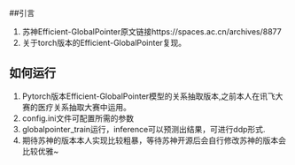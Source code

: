 ##引言
1. 苏神Efficient-GlobalPointer原文链接https://spaces.ac.cn/archives/8877
2. 关于torch版本的Efficient-GlobalPointer复现。
## 如何运行
1. Pytorch版本Efficient-GlobalPointer模型的关系抽取版本,之前本人在讯飞大赛的医疗关系抽取大赛中运用。
2. config.ini文件可配置所需的参数
3. globalpointer_train运行，inference可以预测出结果，可进行ddp形式.
4. 期待苏神的版本本人实现比较粗暴，等待苏神开源后会自行修改苏神的版本会比较优雅~
